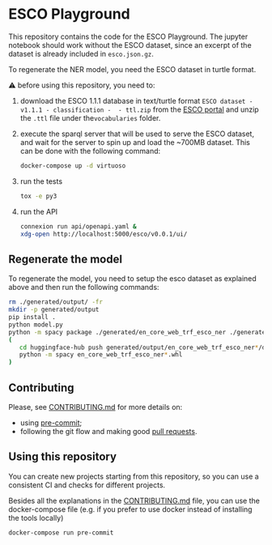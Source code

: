 # ESCO Playground

This repository contains the code for the ESCO Playground.
The jupyter notebook should work without the ESCO dataset,
since an excerpt of the dataset is already included in `esco.json.gz`.

To regenerate the NER model, you need the ESCO dataset in turtle format.

:warning: before using this repository, you need to:

1. download the ESCO 1.1.1 database in text/turtle format  `ESCO dataset - v1.1.1 - classification -  - ttl.zip` from the [ESCO portal](https://ec.europa.eu/esco/portal) and unzip the `.ttl` file under the`vocabularies` folder.

2. execute the sparql server that will be used to serve the ESCO dataset,
   and wait for the server to spin up and load the ~700MB dataset.
   This can be done with the following command:

   ```bash
   docker-compose up -d virtuoso
   ```

3. run the tests

   ```bash
   tox -e py3
   ```

4. run the API

   ```bash
   connexion run api/openapi.yaml &
   xdg-open http://localhost:5000/esco/v0.0.1/ui/
   ```

## Regenerate the model

To regenerate the model, you need to setup the esco dataset as explained above
and then run the following commands:

```bash
rm ./generated/output/ -fr
mkdir -p generated/output
pip install .
python model.py
python -m spacy package ./generated/en_core_web_trf_esco_ner ./generated/output --build wheel
(
   cd huggingface-hub push generated/output/en_core_web_trf_esco_ner*/dist/;
   python -m spacy en_core_web_trf_esco_ner*.whl
)
```

## Contributing

Please, see [CONTRIBUTING.md](CONTRIBUTING.md) for more details on:

- using [pre-commit](CONTRIBUTING.md#pre-commit);
- following the git flow and making good [pull requests](CONTRIBUTING.md#making-a-pr).

## Using this repository

You can create new projects starting from this repository,
so you can use a consistent CI and checks for different projects.

Besides all the explanations in the [CONTRIBUTING.md](CONTRIBUTING.md) file, you can use the docker-compose file
(e.g. if you prefer to use docker instead of installing the tools locally)

```bash
docker-compose run pre-commit
```

